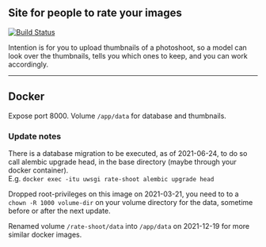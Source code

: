 Site for people to rate your images
----------

[![Build Status](https://drone.niduroki.net/api/badges/niduroki/rate-shoot/status.svg)](https://drone.niduroki.net/niduroki/rate-shoot)

Intention is for you to upload thumbnails of a photoshoot, so a model can look over the thumbnails, tells you which ones to keep, and you can work accordingly.

-----------

## Docker

Expose port 8000.
Volume `/app/data` for database and thumbnails.

### Update notes

There is a database migration to be executed, as of 2021-06-24, to do so call alembic upgrade head, in the base directory (maybe through your docker container).  
E.g. `docker exec -itu uwsgi rate-shoot alembic upgrade head`

Dropped root-privileges on this image on 2021-03-21, you need to to a `chown -R 1000 volume-dir` on your volume directory for the data, sometime before or after the next update.

Renamed volume `/rate-shoot/data` into `/app/data` on 2021-12-19 for more similar docker images.

